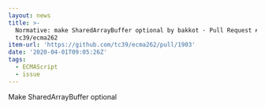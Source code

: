 ```yaml
---
layout: news
title: >-
  Normative: make SharedArrayBuffer optional by bakkot · Pull Request #1903 ·
  tc39/ecma262
item-url: 'https://github.com/tc39/ecma262/pull/1903'
date: '2020-04-01T09:05:26Z'
tags:
  - ECMAScript
  - issue
---
```

Make SharedArrayBuffer optional
